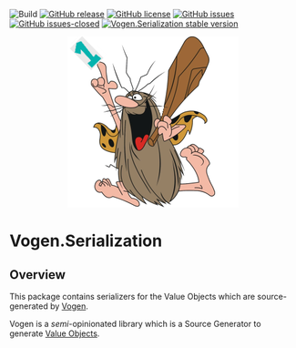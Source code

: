 ![Build](https://github.com/stevedunn/vogen.serialization/actions/workflows/build.yaml/badge.svg) [![GitHub release](https://img.shields.io/github/release/stevedunn/vogen.serialization.svg)](https://GitHub.com/stevedunn/vogen.serialization/releases/) [![GitHub license](https://img.shields.io/github/license/stevedunn/vogen.serialization.svg)](https://github.com/stevedunn/vogen.serialization/blob/main/LICENSE) 
[![GitHub issues](https://img.shields.io/github/issues/Naereen/StrapDown.js.svg)](https://GitHub.com/stevedunn/vogen.serialization/issues/) [![GitHub issues-closed](https://img.shields.io/github/issues-closed/Naereen/StrapDown.js.svg)](https://GitHub.com/stevedunn/vogen.serialization/issues?q=is%3Aissue+is%3Aclosed)
[![Vogen.Serialization stable version](https://badgen.net/nuget/v/vogen.serialization)](https://nuget.org/packages/vogen.serialization)

<p align="center">
  <img src="./assets/cavey.png">
</p>

# Vogen.Serialization

## Overview

This package contains serializers for the Value Objects which are source-generated by [Vogen](https://www.nuget.org/packages/Vogen/).

Vogen is a _semi_-opinionated library which is a Source Generator to generate [Value Objects](https://wiki.c2.com/?ValueObject).